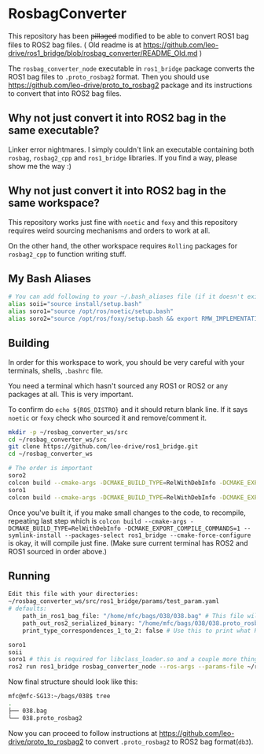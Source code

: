 # RosbagConverter
This repository has been p̶i̶l̶l̶a̶g̶e̶d̶ modified to be able to convert ROS1 bag files to ROS2 bag files.
( Old readme is at https://github.com/leo-drive/ros1_bridge/blob/rosbag_converter/README_Old.md )

The `rosbag_converter_node` executable in `ros1_bridge` package converts the ROS1 bag files to `.proto_rosbag2`
format. Then you should use https://github.com/leo-drive/proto_to_rosbag2 package and its instructions to convert
that into ROS2 bag files.

## Why not just convert it into ROS2 bag in the same executable?
Linker error nightmares. I simply couldn't link an executable containing both `rosbag`, `rosbag2_cpp` 
and `ros1_bridge` libraries.
If you find a way, please show me the way :)

## Why not just convert it into ROS2 bag in the same workspace?
This repository works just fine with `noetic` and `foxy` and this repository requires weird sourcing
mechanisms and orders to work at all.

On the other hand, the other workspace requires `Rolling` packages
for `rosbag2_cpp` to function writing stuff.

## My Bash Aliases
```bash
# You can add following to your ~/.bash_aliases file (if it doesn't exist, create one) to make your life easier
alias soii="source install/setup.bash"
alias soro1="source /opt/ros/noetic/setup.bash"
alias soro2="source /opt/ros/foxy/setup.bash && export RMW_IMPLEMENTATION=rmw_cyclonedds_cpp && export ROS_LOCALHOST_ONLY=1"
```

## Building
In order for this workspace to work, you should be very careful with your terminals, shells, `.bashrc` file.

You need a terminal which hasn't sourced any ROS1 or ROS2 or any packages at all. This is very important.

To confirm do `echo ${ROS_DISTRO}` and it should return blank line. If it says `noetic` or `foxy`
check who sourced it and remove/comment it.

```bash
mkdir -p ~/rosbag_converter_ws/src
cd ~/rosbag_converter_ws/src
git clone https://github.com/leo-drive/ros1_bridge.git
cd ~/rosbag_converter_ws

# The order is important
soro2
colcon build --cmake-args -DCMAKE_BUILD_TYPE=RelWithDebInfo -DCMAKE_EXPORT_COMPILE_COMMANDS=1  --symlink-install --packages-skip ros1_bridge
soro1
colcon build --cmake-args -DCMAKE_BUILD_TYPE=RelWithDebInfo -DCMAKE_EXPORT_COMPILE_COMMANDS=1 --symlink-install --packages-select ros1_bridge --cmake-force-configure
```
Once you've built it, if you make small changes to the code, to recompile, repeating last step which is
`colcon build --cmake-args -DCMAKE_BUILD_TYPE=RelWithDebInfo -DCMAKE_EXPORT_COMPILE_COMMANDS=1 --symlink-install --packages-select ros1_bridge --cmake-force-configure` 
is okay, it will compile just fine. (Make sure current terminal has ROS2 and ROS1 sourced in order above.)

## Running
```bash
Edit this file with your directories:
~/rosbag_converter_ws/src/ros1_bridge/params/test_param.yaml
# defaults:
    path_in_ros1_bag_file: "/home/mfc/bags/038/038.bag" # This file will be used read only
    path_out_ros2_serialized_binary: "/home/mfc/bags/038/038.proto_rosbag2" # This file will be overwritten if it exists
    print_type_correspondences_1_to_2: false # Use this to print what ROS1<->ROS2 conversions are available for you
```
```bash
soro1
soii
soro1 # this is required for libclass_loader.so and a couple more things to link correctly
ros2 run ros1_bridge rosbag_converter_node --ros-args --params-file ~/rosbag_converter_ws/src/ros1_bridge/params/test_param.yaml
```
Now final structure should look like this:
```bash
mfc@mfc-SG13:~/bags/038$ tree
.
├── 038.bag
└── 038.proto_rosbag2
```
Now you can proceed to follow instructions at https://github.com/leo-drive/proto_to_rosbag2 to convert
`.proto_rosbag2` to ROS2 bag format(`db3`).
